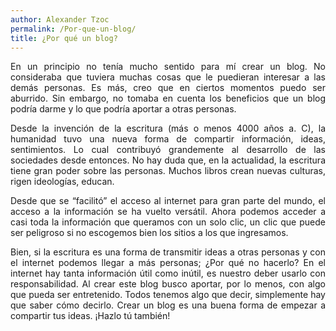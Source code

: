 ```yaml
---
author: Alexander Tzoc
permalink: /Por-que-un-blog/
title: ¿Por qué un blog?
---
```

<p align="justify">
En un principio no tenía mucho sentido para mí crear un blog. No consideraba que tuviera muchas cosas que le puedieran interesar a las demás personas. Es más, creo que en ciertos momentos puedo ser aburrido. Sin embargo, no tomaba en cuenta los beneficios que un blog podría darme y lo que podría aportar a otras personas. </p>
<p align="justify">
Desde la invención de la escritura (más o menos 4000 años a. C), la humanidad tuvo una nueva forma de compartir información, ideas, sentimientos. Lo cual contribuyó grandemente al desarrollo de las sociedades desde entonces. No hay duda que, en la actualidad, la escritura tiene gran poder sobre las personas. Muchos libros crean nuevas culturas, rigen ideologías, educan.</p>    
<p align="justify">
Desde que se “facilitó” el acceso al internet para gran parte del mundo, el acceso a la información se ha vuelto versátil. Ahora podemos acceder a casi toda la información que queramos con un solo clic, un clic que puede ser peligroso si no escogemos bien los sitios a los que ingresamos.</p>
<p align="justify">
Bien, si la escritura es una forma de transmitir ideas a otras personas y con el internet podemos llegar a más personas; ¿Por qué no hacerlo? En el internet hay tanta información útil como inútil, es nuestro deber usarlo con responsabilidad. Al crear este blog busco aportar, por lo menos, con algo que pueda ser entretenido. Todos tenemos algo que decir, simplemente hay que saber cómo decirlo. Crear un blog es una buena forma de empezar a compartir tus ideas. ¡Hazlo tú también!


</p>